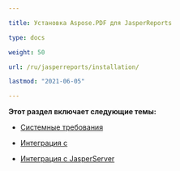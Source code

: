 ```yaml
---

title: Установка Aspose.PDF для JasperReports

type: docs

weight: 50

url: /ru/jasperreports/installation/

lastmod: "2021-06-05"

---
```




**Этот раздел включает следующие темы:**



- [Системные требования](/pdf/ru/jasperreports/system-requirements/)

- [Интеграция с ](/pdf/ru/jasperreports/integration-with-jasperreports/)

- [Интеграция с JasperServer](/pdf/ru/jasperreports/integration-with-jasperserver/)